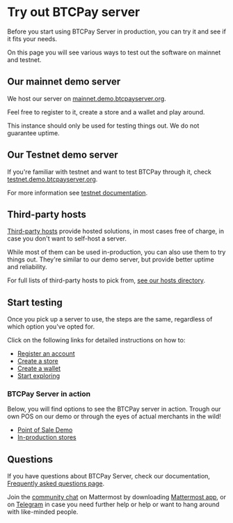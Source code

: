 # Try out BTCPay server

Before you start using BTCPay Server in production, you can try it and see if it fits your needs.

On this page you will see various ways to test out the software on mainnet and testnet.

## Our mainnet demo server

We host our server on [mainnet.demo.btcpayserver.org](https://mainnet.demo.btcpayserver.org/login).

Feel free to register to it, create a store and a wallet and play around.

This instance should only be used for testing things out. We do not guarantee uptime.

## Our Testnet demo server

If you're familiar with testnet and want to test BTCPay through it, check [testnet.demo.btcpayserver.org](https://testnet.demo.btcpayserver.org/).

For more information see [testnet documentation](/Development/TestnetDemo.md).

## Third-party hosts

[Third-party hosts](./Deployment/ThirdPartyHosting.md) provide hosted solutions, in most cases free of charge, in case you don't want to self-host a server.

While most of them can be used in-production, you can also use them to try things out. They're similar to our demo server, but provide better uptime and reliability.

For full lists of third-party hosts to pick from, [see our hosts directory](https://directory.btcpayserver.org/filter/hosts).

## Start testing

Once you pick up a server to use, the steps are the same, regardless of which option you've opted for.

Click on the following links for detailed instructions on how to:
* [Register an account](./RegisterAccount.md)
* [Create a store](./CreateStore.md)
* [Create a wallet](./WalletSetup.md)
* [Start exploring](./WhatsNext.md)

### BTCPay Server in action

Below, you will find options to see the BTCPay server in action. Trough our own POS on our demo or through the eyes of actual merchants in the wild!

* [Point of Sale Demo](https://mainnet.demo.btcpayserver.org/apps/87kj5yKay8mB4UUZcJhZH5TqDKMD3CznjwLjiu1oYZXe/pos)
* [In-production stores](https://directory.btcpayserver.org)

## Questions

If you have questions about BTCPay Server, check our documentation, [Frequently asked questions page](./FAQ.md).

Join the [community chat](https://chat.btcpayserver.org/) on Mattermost by downloading [Mattermost app](https://mattermost.com/download/), or on [Telegram](https://t.me/btcpayserver) in case you need further help or help or want to hang around with like-minded people.
